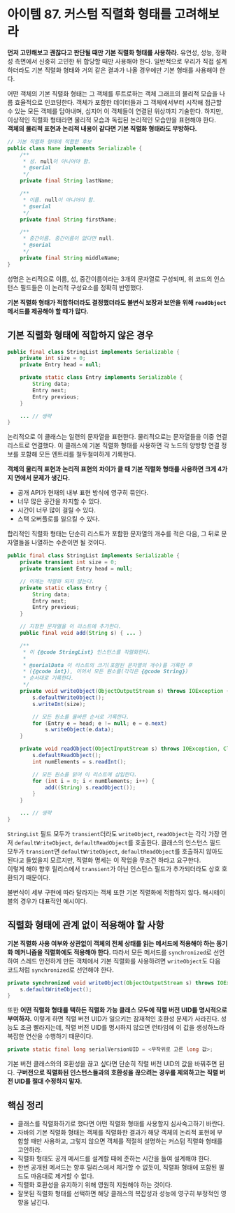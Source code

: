 # 아이템 87. 커스텀 직렬화 형태를 고려해보라
**먼저 고민해보고 괜찮다고 판단될 때만 기본 직렬화 형태를 사용하라.** 유연성, 성능, 정확성 측면에서 신중히 고민한 뒤 합당할 때만 사용해야 한다. 일반적으로 우리가 직접 설계하더라도 기본 직렬화 형태와 거의 같은 결과가 나올 경우에만 기본 형태를 사용해야 한다.

어떤 객체의 기본 직렬화 형태는 그 객체를 루트로하는 객체 그래프의 물리적 모습을 나름 효율적으로 인코딩한다. 객체가 포함한 데이터들과 그 객체에서부터 시작해 접근할 수 있는 모든 객체를 담아내며, 심지어 이 객체들이 연결된 위상까지 기술한다. 하지만, 이상적인 직렬화 형태라면 물리적 모습과 독립된 논리적인 모습만을 표현해야 한다.  
**객체의 물리적 표현과 논리적 내용이 같다면 기본 직렬화 형태라도 무방하다.**  

```java
// 기본 직렬화 형태에 적합한 후보
public class Name implements Serializable {
    /**
     * 성. null이 아니어야 함.
     * @serial
     */
    private final String lastName;

    /**
     * 이름. null이 아니어야 함.
     * @serial
     */
    private final String firstName;

    /**
     * 중간이름. 중간이름이 없다면 null.
     * @serial
     */
    private final String middleName;
}
```
성명은 논리적으로 이름, 성, 중간이름이라는 3개의 문자열로 구성되며, 위 코드의 인스턴스 필드들은 이 논리적 구성요소를 정확히 반영했다.

**기본 직렬화 형태가 적합하더라도 결정했더라도 불변식 보장과 보안을 위해 `readObject` 메서드를 제공해야 할 때가 많다.**

## 기본 직렬화 형태에 적합하지 않은 경우
```java
public final class StringList implements Serializable {
    private int size = 0;
    private Entry head = null;

    private static class Entry implements Serializable {
        String data;
        Entry next;
        Entry previous;
    }

    ... // 생략
}
```
논리적으로 이 클래스는 일련의 문자열을 표현한다. 물리적으로는 문자열들을 이중 연결 리스트로 연결했다. 이 클래스에 기본 직렬화 형태를 사용하면 각 노드의 양방향 연결 정보를 포함해 모든 엔트리를 철두철미하게 기록한다.

**객체의 물리적 표현과 논리적 표현의 차이가 클 때 기본 직렬화 형태를 사용하면 크게 4가지 면에서 문제가 생긴다.**
- 공개 API가 현재의 내부 표현 방식에 영구히 묶인다.
- 너무 많은 공간을 차지할 수 있다.
- 시간이 너무 많이 걸릴 수 있다.
- 스택 오버플로를 일으킬 수 있다.

합리적인 직렬화 형태는 단순히 리스트가 포함한 문자열의 개수를 적은 다음, 그 뒤로 문자열들을 나열하는 수준이면 될 것이다.

```java
public final class StringList implements Serializable {
    private transient int size = 0;
    private transient Entry head = null;

    // 이제는 직렬화 되지 않는다.
    private static class Entry {
        String data;
        Entry next;
        Entry previous;
    }

    // 지정한 문자열을 이 리스트에 추가한다.
    public final void add(String s) { ... }

    /**
     * 이 {@code StringList} 인스턴스를 직렬화한다.
     *
     * @serialData 이 리스트의 크기(포함된 문자열의 개수)를 기록한 후
     * ({@code int}), 이어서 모든 원소를(각각은 {@code String})
     * 순서대로 기록한다.
     */
    private void writeObject(ObjectOutputStream s) throws IOException {
        s.defaultWriteObject();
        s.writeInt(size);

        // 모든 원소를 올바른 순서로 기록한다.
        for (Entry e = head; e != null; e = e.next)
            s.writeObject(e.data);
    }

    private void readObject(ObjectInputStream s) throws IOException, ClassNotFoundException {
        s.defaultReadObject();
        int numElements = s.readInt();

        // 모든 원소를 읽어 이 리스트에 삽입한다.
        for (int i = 0; i < numElements; i++) {
            add((String) s.readObject());
        }
    }

    ... // 생략
}
```
`StringList` 필드 모두가 `transient`더라도 `writeObject`, `readObject`는 각각 가장 먼저 `defaultWriteObject`, `defaultReadObject`를 호출한다. 클래스의 인스턴스 필드 모두가 `transient`면 `defaultWriteObject`, `defaultReadObject`를 호출하지 않아도 된다고 들었을지 모르지만, 직렬화 명세는 이 작업을 무조건 하라고 요구한다.  
이렇게 해야 향후 릴리스에서 `transient`가 아닌 인스턴스 필드가 추가되더라도 상호 호환되기 때문이다.

불변식이 세부 구현에 따라 달라지는 객체 또한 기본 직렬화에 적합하지 않다. 해시테이블의 경우가 대표적인 예시이다.

## 직렬화 형태에 관계 없이 적용해야 할 사항
**기본 직렬화 사용 여부와 상관없이 객체의 전체 상태를 읽는 메서드에 적용해야 하는 동기화 메커니즘을 직렬화에도 적용해야 한다.** 따라서 모든 메서드를 `synchronized`로 선언하여 스레드 안전하게 만든 객체에서 기본 직렬화를 사용하려면 `writeObject`도 다음 코드처럼 `synchronized`로 선언해야 한다.

```java
private synchronized void writeObject(ObjectOutputStream s) throws IOException {
    s.defaultWriteObject();
}
```

또한 **어떤 직렬화 형태를 택하든 직렬화 가능 클래스 모두에 직렬 버전 UID를 명시적으로 부여하자.** 이렇게 하면 직렬 버전 UID가 일으키는 잠재적인 호환성 문제가 사라진다. 성능도 조금 빨라지는데, 직렬 버전 UID를 명시하지 않으면 런타임에 이 값을 생성하느라 복잡한 연산을 수행하기 때문이다.

```java
private static final long serialVersionUID = <무작위로 고른 long 값>;
```

기본 버전 클래스와의 호환성을 끊고 싶다면 단순히 직렬 버전 UID의 값을 바꿔주면 된다. **구버전으로 직렬화된 인스턴스들과의 호환성을 끊으려는 경우를 제외하고는 직렬 버전 UID를 절대 수정하지 말자.**

## 핵심 정리
- 클래스를 직렬화하기로 했다면 어떤 직렬화 형태를 사용할지 심사숙고하기 바란다.
- 자바의 기본 직렬화 형태는 객체를 직렬화한 결과가 해당 객체의 논리적 표현에 부합할 때만 사용하고, 그렇지 않으면 객체를 적절히 설명하는 커스텀 직렬화 형태를 고안하라.
- 직렬화 형태도 공개 메서드를 설계할 때에 준하는 시간을 들여 설계해야 한다.
- 한번 공개된 메서드는 향후 릴리스에서 제거할 수 없듯이, 직렬화 형태에 포함된 필드도 마음대로 제거할 수 없다.
- 직렬화 호환성을 유지하기 위해 영원히 지원해야 하는 것이다.
- 잘못된 직렬화 형태를 선택하면 해당 클래스의 복잡성과 성능에 영구히 부정적인 영향을 남긴다.